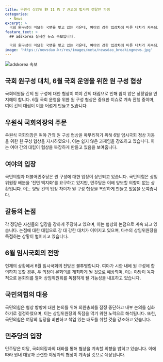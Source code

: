 ```yaml
---
title: 우원식 상임위 野 11 與 7 권고에 법사위 쟁탈전 파행
categories:
  - News
excerpt: >
  국회 원구성이 미묘한 국면을 맞고 있는 가운데, 여야의 강한 입장차에 따른 대치가 지속되고 있다. 우원식 국회의장은 6월 임시국회 가동을 위한 협상을 촉구했지만 어려운 상황임을 시사한다. 여야는 상임위원장 배분 문제를 놓고 입장이 엇갈리고 있는데, 국민의힘은 전면 백지화를 요구하고 민주당은 양보 의지를 보이지 않고 있어 강한 대립이 이어지고 있다. 논란의 중심에는 이재명 대표의 사법리스크와 윤석열 대통령 탄핵을 저지하기 위한 전략이 있다는 주장도 있다. 이러한 갈등으로 협상이 어려워지고 있는 가운데, 6월 임시국회가 어려움을 겪을 가능성이 크다. (150자)
feature_text: >
  ## adskorea 실시간 뉴스 속보입니다.

  국회 원구성이 미묘한 국면을 맞고 있는 가운데, 여야의 강한 입장차에 따른 대치가 지속되고 있다. 우원식 국회의장은 6월 임시국회 가동을 위한 협상을 촉구했지만 어려운 상황임을 시사한다. 여야는 상임위원장 배분 문제를 놓고 입장이 엇갈리고 있는데, 국민의힘은 전면 백지화를 요구하고 민주당은 양보 의지를 보이지 않고 있어 강한 대립이 이어지고 있다. 논란의 중심에는 이재명 대표의 사법리스크와 윤석열 대통령 탄핵을 저지하기 위한 전략이 있다는 주장도 있다. 이러한 갈등으로 협상이 어려워지고 있는 가운데, 6월 임시국회가 어려움을 겪을 가능성이 크다. (150자)
image: 'https://newsdao.kr/res/images/meta/newsdao_breakingnews.jpg'
---
```


<p><img src="https://newsdao.kr/res/images/meta/newsdao_breakingnews.jpg" alt="adskorea 속보" /></p>

<h2 data-ke-size="size26">국회 원구성 대치, 6월 국회 운영을 위한 원 구성 협상</h2>

<p data-ke-size="size16">국회의원들 간의 원 구성에 대한 협상이 여야 간의 대립으로 인해 쉽지 않은 상황임을 인지해야 합니다. 6월 국회 운영을 위한 원 구성 협상은 중요한 이슈로 계속 진행 중이며, 여야 간의 대립이 이를 어렵게 만들고 있습니다.</p>

<h2 data-ke-size="size26">우원식 국회의장의 주문</h2>

<p data-ke-size="size16">우원식 국회의장은 여야 간의 원 구성 협상을 마무리하기 위해 6월 임시국회 정상 가동을 위한 원 구성 협상을 지시하였으나, 이는 쉽지 않은 과제임을 강조하고 있습니다. 이는 여야 간의 대립이 협상을 복잡하게 만들고 있음을 보여줍니다.</p>

<h2 data-ke-size="size26">여야의 입장</h2>

<p data-ke-size="size16">국민의힘과 더불어민주당은 원 구성에 대한 입장이 상반되고 있습니다. 국민의힘은 상임위원장 배분을 '전면 백지화'를 요구하고 있지만, 민주당은 이에 양보할 의향이 없는 상황입니다. 이는 양당 간의 입장 차이가 원 구성 협상을 복잡하게 만들고 있음을 보여줍니다.</p>

<h2 data-ke-size="size26">갈등의 논점</h2>

<p data-ke-size="size16">각 정당은 자신들의 입장을 강하게 주장하고 있으며, 이는 협상의 논점으로 계속 되고 있습니다. 논점에 대한 대립으로 강 대 강한 대치가 이어지고 있으며, 다수의 상임위원장을 독점하는 상황이 벌어지고 있습니다.</p>

<h2 data-ke-size="size26">6월 임시국회의 전망</h2>

<p data-ke-size="size16">현재의 상황에서 6월 임시국회의 전망은 불투명합니다. 여야가 시한 내에 원 구성에 합의하지 못할 경우, 우 의장이 본회의를 개최하게 될 것으로 예상되며, 이는 야당이 독자적으로 본회의를 열어 상임위원회를 독점하게 될 가능성을 내포하고 있습니다.</p>

<h2 data-ke-size="size26">국민의힘의 대응</h2>

<p data-ke-size="size16">국민의힘은 협상 방향에 대한 논의를 위해 의원총회를 잠정 중단하고 내부 논의를 심화하기로 결정하였으며, 이는 상임위원장의 독점을 막기 위한 노력으로 해석됩니다. 또한, 국민의힘은 여당의 입장을 비판하고 책임 있는 태도를 취할 것을 강조하고 있습니다.</p>

<h2 data-ke-size="size26">민주당의 입장</h2>

<p data-ke-size="size16">민주당은 야당, 국회의장과의 대화를 통해 협상을 계속할 의향을 밝히고 있습니다. 이에 따라 원내 대응과 관련한 야당과의 협상이 계속될 것으로 예상됩니다.</p>

